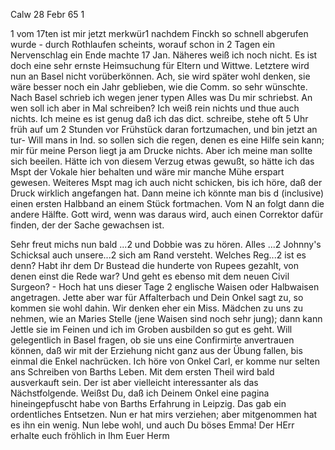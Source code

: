  Calw 28 Febr 65
<Plebst>1

<Dein Brief>1 vom 17ten ist mir jetzt merkwür<dig>1 nachdem Finckh so schnell abgerufen wurde - durch Rothlaufen scheints, worauf schon in 2 Tagen ein Nervenschlag ein Ende machte 17 Jan. Näheres weiß ich noch nicht. Es ist doch eine sehr ernste Heimsuchung für Eltern und Wittwe. Letztere wird nun an Basel nicht vorüberkönnen. Ach, sie wird später wohl denken, sie wäre besser noch ein Jahr geblieben, wie die Comm. so sehr wünschte. 
Nach Basel schrieb ich wegen jener typen Alles was Du mir schriebst. An wen soll ich aber in Mal schreiben? Ich weiß rein nichts und thue auch nichts. Ich meine es ist genug daß ich das dict. schreibe, stehe oft 5 Uhr früh auf um 2 Stunden vor Frühstück daran fortzumachen, und bin jetzt an tur- Will mans in Ind. so sollen sich die regen, denen es eine Hilfe sein kann; mir für meine Person liegt ja am Drucke nichts. Aber ich meine man sollte sich beeilen. Hätte ich von diesem Verzug etwas gewußt, so hätte ich das Mspt der Vokale hier behalten und wäre mir manche Mühe erspart gewesen. Weiteres Mspt mag ich auch nicht schicken, bis ich höre, daß der Druck wirklich angefangen hat. Dann meine ich könnte man bis d (inclusive) einen ersten Halbband an einem Stück fortmachen. Vom N an folgt dann die andere Hälfte. Gott wird, wenn was daraus wird, auch einen Correktor dafür finden, der der Sache gewachsen ist.

Sehr freut michs nun bald ...2 und Dobbie was zu hören. Alles ...2 Johnny's Schicksal auch unsere...2 sich am Rand versteht. Welches Reg...2 ist es denn? Habt ihr dem Dr Bustead die hunderte von Rupees gezahlt, von denen einst die Rede war? Und geht es ebenso mit dem neuen Civil Surgeon? - Hoch hat uns dieser Tage 2 englische Waisen oder Halbwaisen angetragen. Jette aber war für Affalterbach und Dein Onkel sagt zu, so kommen sie wohl dahin. Wir denken eher ein Miss. Mädchen zu uns zu nehmen, wie an Maries Stelle (jene Waisen sind noch sehr jung); dann kann Jettle sie im Feinen und ich im Groben ausbilden so gut es geht. Will gelegentlich in Basel fragen, ob sie uns eine Confirmirte anvertrauen können, daß wir mit der Erziehung nicht ganz aus der Übung fallen, bis einmal die Enkel nachrücken. Ich höre von Onkel Carl, er komme nur selten ans Schreiben von Barths Leben. Mit dem ersten Theil wird bald ausverkauft sein. Der ist aber vielleicht interessanter als das Nächstfolgende. Weißst Du, daß ich Deinem Onkel eine pagina hineingepfuscht habe von Barths Erfahrung in Leipzig. Das gab ein ordentliches Entsetzen. Nun er hat mirs verziehen; aber mitgenommen hat es ihn ein wenig. Nun lebe wohl, und auch Du böses Emma! Der HErr erhalte euch fröhlich in Ihm
 Euer Herm
